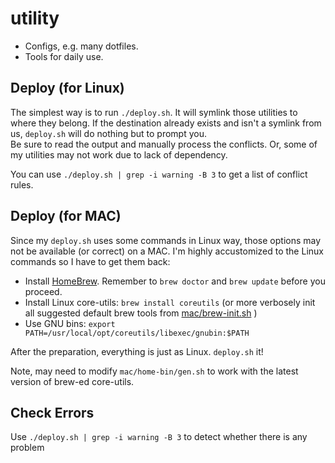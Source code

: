 utility
=======

   * Configs, e.g. many dotfiles. 
   * Tools for daily use. 

Deploy (for Linux)
------------------

The simplest way is to run `./deploy.sh`. 
It will symlink those utilities to where they belong. 
If the destination already exists and isn't a symlink from us, `deploy.sh` will do nothing but to prompt you.  
Be sure to read the output and manually process the conflicts. 
Or, some of my utilities may not work due to lack of dependency. 

You can use `./deploy.sh | grep -i warning -B 3` to get a list of conflict rules.

Deploy (for MAC)
----------------

Since my `deploy.sh` uses some commands in Linux way, 
those options may not be available (or correct) on a MAC. 
I'm highly accustomized to the Linux commands so I have to get them back:

   * Install [HomeBrew](https://github.com/mxcl/homebrew).
   Remember to `brew doctor` and `brew update` before you proceed. 
   * Install Linux core-utils: `brew install coreutils` (or more verbosely init all suggested default brew tools from [mac/brew-init.sh](mac/brew-init.sh) )
   * Use GNU bins: `export PATH=/usr/local/opt/coreutils/libexec/gnubin:$PATH`

After the preparation, everything is just as Linux. 
`deploy.sh` it!

Note, may need to modify `mac/home-bin/gen.sh`
to work with the latest version of brew-ed core-utils.

Check Errors
------------

Use `./deploy.sh | grep -i warning -B 3`
to detect whether there is any problem


